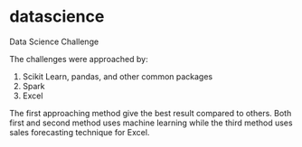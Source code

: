 # datascience
Data Science Challenge

The challenges were approached by:
1. Scikit Learn, pandas, and other common packages
2. Spark
3. Excel

The first approaching method give the best result compared to others. 
Both first and second method uses machine learning while the third method uses sales forecasting technique for Excel.

